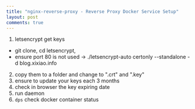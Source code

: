 ```yaml
---
title: "nginx-reverse-proxy - Reverse Proxy Docker Service Setup"
layout: post
comments: true
---
```



1. letsencrypt get keys
- git clone, cd letsencrypt,
- ensure port 80 is not used -> ./letsencrypt-auto certonly --standalone -d blog.xixiao.info
2. copy them to a folder and change to ".crt" and ".key"
3. ensure to update your keys each 3 months
4. check in browser the key expiring date
5. run daemon
6. `dps` check docker container status
